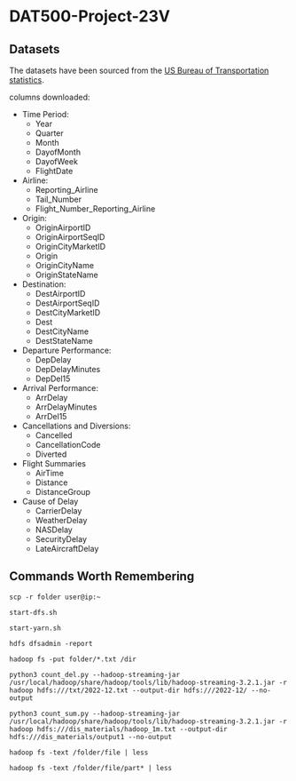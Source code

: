 # DAT500-Project-23V

## Datasets

The datasets have been sourced from the [US Bureau of Transportation statistics](https://www.transtats.bts.gov/Tables.asp?QO_VQ=EFD&QO_anzr=Nv4yv0r%FDb0-gvzr%FDcr4s14zn0pr%FDQn6n&QO_fu146_anzr=b0-gvzr).

columns downloaded:

- Time Period:
  - Year
  - Quarter
  - Month
  - DayofMonth
  - DayofWeek
  - FlightDate
- Airline:
  - Reporting_Airline
  - Tail_Number
  - Flight_Number_Reporting_Airline
- Origin:
  - OriginAirportID
  - OriginAirportSeqID
  - OriginCityMarketID
  - Origin
  - OriginCityName
  - OriginStateName
- Destination:
  - DestAirportID
  - DestAirportSeqID
  - DestCityMarketID
  - Dest
  - DestCityName
  - DestStateName
- Departure Performance:
  - DepDelay
  - DepDelayMinutes
  - DepDel15
- Arrival Performance:
  - ArrDelay
  - ArrDelayMinutes
  - ArrDel15
- Cancellations and Diversions:
  - Cancelled
  - CancellationCode
  - Diverted
- Flight Summaries
  - AirTime
  - Distance
  - DistanceGroup
- Cause of Delay
  - CarrierDelay
  - WeatherDelay
  - NASDelay
  - SecurityDelay
  - LateAircraftDelay

## Commands Worth Remembering

``scp -r folder user@ip:~``

``start-dfs.sh``

``start-yarn.sh``

``hdfs dfsadmin -report``

``hadoop fs -put folder/*.txt /dir``

``python3 count_del.py --hadoop-streaming-jar /usr/local/hadoop/share/hadoop/tools/lib/hadoop-streaming-3.2.1.jar -r hadoop hdfs:///txt/2022-12.txt --output-dir hdfs:///2022-12/ --no-output``

``python3 count_sum.py --hadoop-streaming-jar /usr/local/hadoop/share/hadoop/tools/lib/hadoop-streaming-3.2.1.jar -r hadoop hdfs:///dis_materials/hadoop_1m.txt --output-dir hdfs:///dis_materials/output1 --no-output``

``hadoop fs -text /folder/file | less``

``hadoop fs -text /folder/file/part* | less``